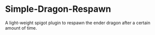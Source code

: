 # Simple-Dragon-Respawn
A light-weight spigot plugin to respawn the ender dragon after a certain amount of time.
